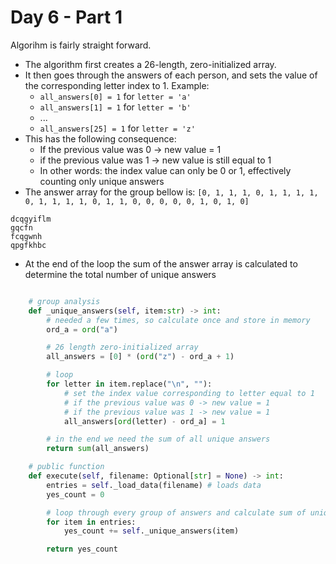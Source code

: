# Day 6 - Part 1

Algorihm is fairly straight forward. 

* The algorithm first creates a 26-length, zero-initialized array. 
* It then goes through the answers of each person, and sets the value of the corresponding letter index to 1. Example:
	* `all_answers[0] = 1` for `letter = 'a'`
	* `all_answers[1] = 1` for `letter = 'b'`
	* ...
	* `all_answers[25] = 1` for `letter = 'z'`
* This has the following consequence:
	* If the previous value was 0 -> new value = 1
	* if the previous value was 1 -> new value is still equal to 1
	* In other words: the index value can only be 0 or 1, effectively counting only unique answers
* The answer array for the group bellow is: `[0, 1, 1, 1, 0, 1, 1, 1, 1, 0, 1, 1, 1, 1, 0, 1, 1, 0, 0, 0, 0, 0, 1, 0, 1, 0]` 
```
dcqgyiflm
gqcfn
fcqgwnh
qpgfkhbc
```
* At the end of the loop the sum of the answer array is calculated to determine the total number of unique answers

```python

	# group analysis
	def _unique_answers(self, item:str) -> int:
		# needed a few times, so calculate once and store in memory		
		ord_a = ord("a") 

		# 26 length zero-initialized array		
		all_answers = [0] * (ord("z") - ord_a + 1) 

		# loop
		for letter in item.replace("\n", ""):	
			# set the index value corresponding to letter equal to 1
			# if the previous value was 0 -> new value = 1
			# if the previous value was 1 -> new value = 1
			all_answers[ord(letter) - ord_a] = 1 

		# in the end we need the sum of all unique answers
		return sum(all_answers)

	# public function
	def execute(self, filename: Optional[str] = None) -> int:
		entries = self._load_data(filename) # loads data
		yes_count = 0 

		# loop through every group of answers and calculate sum of uniques
		for item in entries:
			yes_count += self._unique_answers(item)

		return yes_count

```